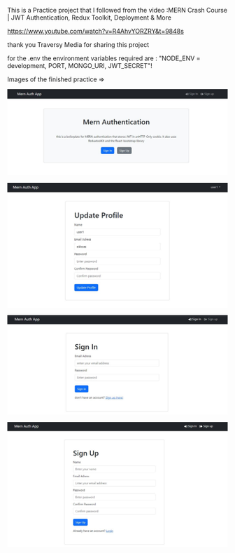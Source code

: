 This is a Practice project that I followed from the
video :MERN Crash Course | JWT Authentication, Redux Toolkit, Deployment & More

https://www.youtube.com/watch?v=R4AhvYORZRY&t=9848s

thank you Traversy Media for sharing this project

for the .env
the environment variables required are :
"NODE_ENV = development, PORT, MONGO_URI, JWT_SECRET"!

Images of the finished practice =>


![Alt text](https://github.com/Bernardo-Franco/mern--auth/blob/main/Mern-Auth-Practice-homePage.JPG?raw=true)


![Alt text](https://github.com/Bernardo-Franco/mern--auth/blob/main/Mern-Auth-Practice-ProfilePage.JPG?raw=true)


![Alt text](https://github.com/Bernardo-Franco/mern--auth/blob/main/Mern-Auth-Practice-SignInPage.JPG?raw=true)


![Alt text](https://github.com/Bernardo-Franco/mern--auth/blob/main/Mern-Auth-Practice-SignUPPage.JPG?raw=true)
